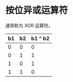 # 按位异或运算符

通常称为 XOR 运算符。

| b1 | b2 | b1 ^ b2 |
|---|---|---|
| 0 | 0 | 0 |
| 0 | 1 | 1 |
| 1 | 0 | 1 |
| 1 | 1 | 0 |